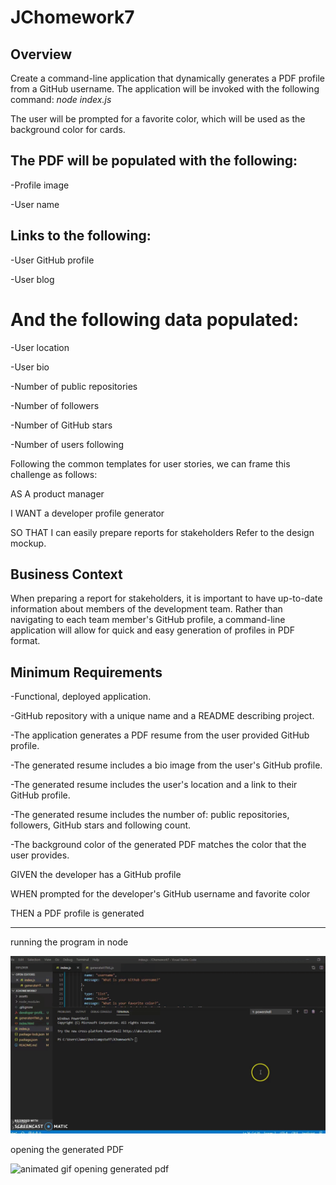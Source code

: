 # JChomework7

## Overview 
Create a command-line application that dynamically generates a PDF profile from a GitHub username. The application will be invoked with the following command: *node index.js*

The user will be prompted for a favorite color, which will be used as the background color for cards.

## The PDF will be populated with the following:

-Profile image

-User name

## Links to the following:

-User GitHub profile

-User blog

# And the following data populated:

-User location 

-User bio

-Number of public repositories

-Number of followers

-Number of GitHub stars

-Number of users following



Following the common templates for user stories, we can frame this challenge as follows:


AS A product manager

I WANT a developer profile generator

SO THAT I can easily prepare reports for stakeholders
Refer to the design mockup.

## Business Context
When preparing a report for stakeholders, it is important to have up-to-date information about members of the development team. Rather than navigating to each team member's GitHub profile, a command-line application will allow for quick and easy generation of profiles in PDF format.

## Minimum Requirements
 
-Functional, deployed application.

-GitHub repository with a unique name and a README describing project.

-The application generates a PDF resume from the user provided GitHub profile.

-The generated resume includes a bio image from the user's GitHub profile.

-The generated resume includes the user's location and a link to their GitHub profile.

-The generated resume includes the number of: public repositories, followers, GitHub stars and following count.

-The background color of the generated PDF matches the color that the user provides.



GIVEN the developer has a GitHub profile

WHEN prompted for the developer's GitHub username and favorite color

THEN a PDF profile is generated

------------------------------------------------------------

running the program in node

<img src="assets/node_run_animated.gif" alt="animated gif of running program">

opening the generated PDF

<img src="assets/opening_generated_pdf.gif" alt="animated gif opening generated pdf">
